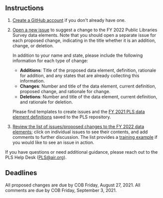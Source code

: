 ## Instructions

1. [Create a GitHub account](https://github.com/join) if you don't already have one.

2. [Open a new issue](https://github.com/IMLS/public-libraries-survey/issues/new) to suggest a change to the FY 2022 Public Libraries Survey data elements. Note that you should open a separate issue for each proposed change, indicating in the title whether it is an addition, change, or deletion. 

   In addition to your name and state, please include the following information for each type of change:

   * **Additions**: Title of the proposed data element, definition, rationale for addition, and any states that are already collecting this information.   
   * **Changes**: Number and title of the data element, current definition, proposed change, and rationale for change.
   * **Deletions**: Number and title of the data element, current definition, and rationale for deletion.

   Please find templates to create issues and the [FY 2021 PLS data element definitions](https://github.com/IMLS/public-libraries-survey/blob/master/FY%202021%20PLS%20Data%20Elements.pdf) saved to the PLS repository. 

3. [Review the  list of issues/proposed changes to the FY 2022 data elements](https://github.com/IMLS/public-libraries-survey/issues); click on individual issues to see their contents, and add comments to further discussion.  The list provides a [training example](https://github.com/IMLS/public-libraries-survey/issues/4) if you would like to see an issue in action. 

If you have questions or need additional guidance, please reach out to the PLS Help Desk (PLS@air.org). 

## Deadlines
All proposed changes are due by COB Friday, August 27, 2021. All comments are due by COB Friday, September 3, 2021.
